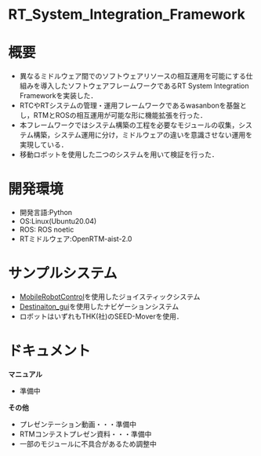# RT_System_Integration_Framework

# 概要
* 異なるミドルウェア間でのソフトウェアリソースの相互運用を可能にする仕組みを導入したソフトウェアフレームワークであるRT System Integration Frameworkを実装した．
* RTCやRTシステムの管理・運用フレームワークであるwasanbonを基盤とし，RTMとROSの相互運用が可能な形に機能拡張を行った．
* 本フレームワークではシステム構築の工程を必要なモジュールの収集，システム構築，システム運用に分け，ミドルウェアの違いを意識させない運用を実現している．
* 移動ロボットを使用した二つのシステムを用いて検証を行った．

# 開発環境
* 開発言語:Python
* OS:Linux(Ubuntu20.04)
* ROS: ROS noetic
* RTミドルウェア:OpenRTM-aist-2.0

# サンプルシステム
* [MobileRobotControl](https://github.com/rsdlab/MobileRobotControl.git)を使用したジョイスティックシステム
* [Destinaiton_gui](https://github.com/KatoMisa/Destination_gui.git)を使用したナビゲーションシステム
* ロボットはいずれもTHK(社)のSEED-Moverを使用．

# ドキュメント
**マニュアル**
* 準備中

**その他**
* プレゼンテーション動画・・・準備中
* RTMコンテストプレゼン資料・・・準備中
* 一部のモジュールに不具合があるため調整中


